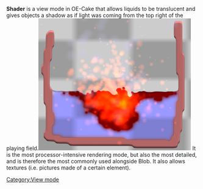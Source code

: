 **Shader** is a view mode in OE-Cake that allows liquids to be translucent and gives objects a shadow as if light was coming from the top right of the playing field.![Shader mode, note the translucent liquid.](/images/VMshader.png "fig:Shader mode, note the translucent liquid.") It is the most processor-intensive rendering mode, but also the most detailed, and is therefore the most commonly used alongside Blob. It also allows textures (i.e. pictures made of a certain element).

[Category:View mode](/CategoryView%20mode.md "Category:View mode")
